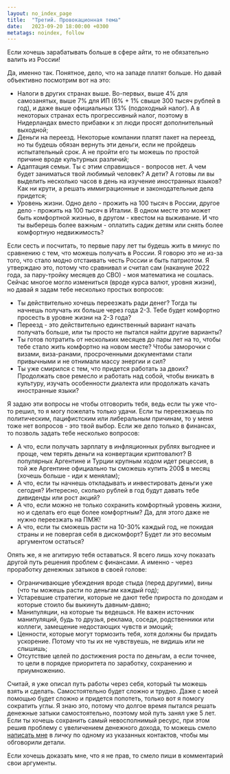 ```yaml
---
layout: no_index_page
title:  "Третий. Провокационная тема"
date:   2023-09-20 18:00:00 +0300
metatags: noindex, follow
---
```


Если хочешь зарабатывать больше в сфере айти, то не обязательно валить из России!

Да, именно так. Понятное, дело, что на западе платят больше. Но давай объективно посмотрим вот на это:

- Налоги в других странах выше. Во-первых, выше 4% для самозанятых, выше 7% для ИП (6% + 1% свыше 300 тысяч рублей в год), и даже выше официальных 13% (подоходный налог). А в некоторых странах есть прогрессивный налог, поэтому в Нидерландах вместо прибавки к зп люди просят дополнительный выходной;
- Деньги на переезд. Некоторые компании платят пакет на переезд, но ты будешь обязан вернуть эти деньги, если не пройдешь испытательный срок. А не пройти его ты можешь по простой причине вроде культурных различий;
- Адаптация семьи. Ты с этим справишься - вопросов нет. А чем будет заниматься твой любимый человек? А дети? А готовы ли вы выделить несколько часов в день на изучение иностранных языков? Как ни крути, а решать иммиграционные и законодательные дела придется;
- Уровень жизни. Одно дело - прожить на 100 тысяч в России, другое дело - прожить на 100 тысяч в Италии. В одном месте это может быть комфортной жизнью, в другом - квестом на выживание. И что ты выберешь более важным - оплатить садик детям или снять более комфортную недвижимость?

Если сесть и посчитать, то первые пару лет ты будешь жить в минус по сравнению с тем, что можешь получать в России. Я говорю это не из-за того, что стало модно отстаивать честь России и быть патриотом. Я утверждаю это, потому что сравнивал и считал сам (накануне 2022 года, за пару-тройку месяцев до СВО) - моя математика не сошлась. Сейчас многое могло измениться (вроде курса валют, уровня жизни), но давай я задам тебе несколько простых вопросов:

- Ты действительно хочешь переезжать ради денег? Тогда ты начнешь получать их больше через года 2-3. Тебе будет комфортно просесть в уровне жизни на 2-3 года?
- Переезд - это действительно единственный вариант начать получать больше, или ты просто не пытался найти другие варианты?
- Ты готов потратить от нескольких месяцев до пары лет на то, чтобы тебе стало жить комфортно на новом месте? Чтобы заморочки с визами, виза-ранами, просроченными документами стали привычными и не отнимали массу энергии и сил?
- Ты уже смирился с тем, что придется работать за двоих? Продолжать свое ремесло и работать над собой, чтобы вникать в культуру, изучать особенности диалекта или продолжать качать иностранные языки?

Я задаю эти вопросы не чтобы отговорить тебя, ведь если ты уже что-то решил, то я могу пожелать только удачи. Если ты переезжаешь по политическим, пацифистским или либеральным причинам, то у меня тоже нет вопросов - это твой выбор. Если же дело только в финансах, то позволь задать тебе несколько вопросов:

- А что, если получать зарплату в инфляционных рублях выгоднее и проще, чем терять деньги на конвертации криптовалют? В популярных Аргентине и Турции крупным ходом идет рецессия, в той же Аргентине официально ты сможешь купить 200$ в месяц (хочешь больше - иди к менялам);
- А что, если ты начнешь откладывать и инвестировать деньги уже сегодня? Интересно, сколько рублей в год будут давать тебе дивиденды или рост акций?
- А что, если можно не только сохранить комфортный уровень жизни, но и сделать его еще более комфортным? Да, для этого даже не нужно переезжать на ПМЖ!
- А что, если ты сможешь расти на 10-30% каждый год, не покидая страны и не повергая себя в дискомфорт? Будет ли это весомым аргументом остаться?

Опять же, я не агитирую тебя оставаться. Я всего лишь хочу показать другой путь решения проблем с финансами. А именно - через проработку денежных затыков в своей голове:

- Ограничивающие убеждения вроде стыда (перед другими), вины (что ты можешь расти по деньгам каждый год);
- Устаревшие стратегии, которые не дают тебе прироста по доходам и которые стоило бы выкинуть давным-давно;
- Манипуляции, на которые ты ведешься. Не важен источник манипуляций, будь то друзья, реклама, соседи, родственники или коллеги, замещение недостающих чувств и эмоций;
- Ценности, которые могут тормозить тебя, хотя должны бы придать ускорение. Потому что ты их не чувствуешь, не видишь или не слышишь;
- Отсутствие целей по достижения роста по деньгам, а если точнее, то цели в порядке приоритета по заработку, сохранению и приумножению.

Считай, я уже описал путь работы через себя, который ты можешь взять и сделать. Самостоятельно будет сложно и трудно. Даже с моей помощью будет сложно и придется попотеть, только вот я помогу сократить углы. Я знаю это, потому что долгое время пытался решать денежные затыки самостоятельно, поэтому мой путь занял уже 5 лет. Если ты хочешь сохранить самый невосполнимый ресурс, при этом решив проблему с увеличением денежного дохода, то можешь смело [написать мне](/index.html#связаться-со-мной) в личку по одному из указанных контактов, чтобы мы обговорили детали.

Если хочешь доказать мне, что я не прав, то смело пиши в комментарий свои аргументы.